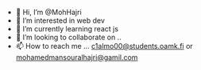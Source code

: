 - 👋 Hi, I’m @MohHajri
- 👀 I’m interested in web dev
- 🌱 I’m currently learning react js
- 💞️ I’m looking to collaborate on ..
- 📫 How to reach me ...
c1almo00@students.oamk.fi or mohamedmansouralhajri@gamil.com
<!---
MohHajri/MohHajri is a ✨ special ✨ repository because its `README.md` (this file) appears on your GitHub profile.
You can click the Preview link to take a look at your changes.
--->
